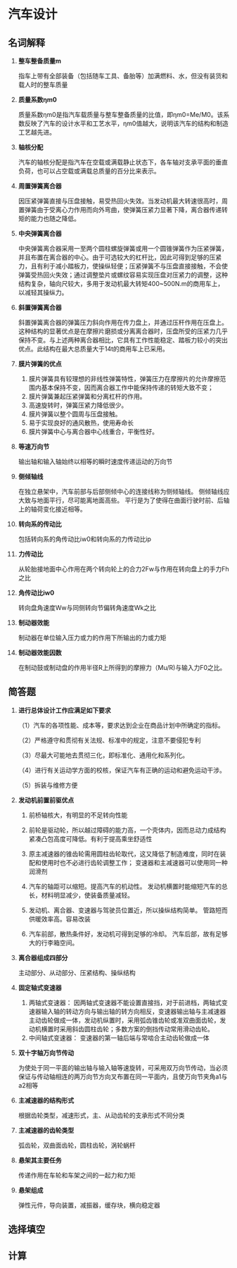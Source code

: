 # 汽车设计

## 名词解释

1. **整车整备质量m**

   指车上带有全部装备（包括随车工具、备胎等）加满燃料、水，但没有装货和载人时的整车质量

2. **质量系数ηm0**

   质量系数ηm0是指汽车载质量与整车整备质量的比值，即ηm0=Me/M0。该系数反映了汽车的设计水平和工艺水平，ηm0值越大，说明该汽车的结构和制造工艺越先进。

3. **轴核分配**

   汽车的轴核分配是指汽车在空载或满载静止状态下，各车轴对支承平面的垂直负荷，也可以占空载或满载总质量的百分比来表示。

4. **周置弹簧离合器**

   因压紧弹簧直接与压盘接触，易受热回火失效。当发动机最大转速很高时，周置弹簧由于受离心力作用而向外弯曲，使弹簧压紧力显著下降，离合器传递转矩的能力也随之降低。

5. **中央弹簧离合器**

   中央弹簧离合器采用一至两个圆柱螺旋弹簧或用一个圆锥弹簧作为压紧弹簧，并且布置在离合器的中心。由于可选较大的杠杆比，因此可得到足够的压紧力，且有利于减小踏板力，使操纵轻便；压紧弹簧不与压盘直接接触，不会使弹簧受热回火失效；通过调整垫片或螺纹容易实现压盘对压紧力的调整，这种结构复杂，轴向尺较大，多用于发动机最大转矩400~500N.m的商用车上，以减轻其操纵力。

6. **斜置弹簧离合器**

   斜置弹簧离合器的弹簧压力斜向作用在传力盘上，并通过压杆作用在压盘上。这种结构的显著优点是在摩擦片磨损或分离离合器时，压盘所受的压紧力几乎保持不变。与上述两种离合器相比，它具有工作性能稳定、踏板力较小的突出优点。此结构在最大总质量大于14t的商用车上已采用。

7. **膜片弹簧的优点**

   1. 膜片弹簧具有较理想的非线性弹簧特性，弹簧压力在摩擦片的允许摩擦范围内基本保持不变，因而离合器工作中能保持传递的转矩大致不变；
   2. 膜片弹簧兼起压紧弹簧和分离杠杆的作用。
   3. 高速旋转时，弹簧压紧力降低很少。
   4. 膜片弹簧以整个圆周与压盘接触。
   5. 易于实现良好的通风散热，使用寿命长
   6. 膜片弹簧中心与离合器中心线重合，平衡性好。

8. **等速万向节**

   输出轴和输入轴始终以相等的瞬时速度传递运动的万向节

9. **侧倾轴线**

   在独立悬架中，汽车前部与后部侧倾中心的连接线称为侧倾轴线。
   侧倾轴线应大致与地面平行，尽可能离地面高些。
   平行是为了使得在曲面行驶时前、后轴上的轴荷变化接近相等。

10. **转向系的传动比**

    包括转向系的角传动比iw0和转向系的力传动比ip

11. **力传动比**

    从轮胎接地面中心作用在两个转向轮上的合力2Fw与作用在转向盘上的手力Fh之比

12. **角传动比iw0** 

    转向盘角速度Ww与同侧转向节偏转角速度Wk之比

13. **制动器效能**

    制动器在单位输入压力或力的作用下所输出的力或力矩

14. **制动器效能因数**

    在制动鼓或制动盘的作用半径R上所得到的摩擦力（Mu/R)与输入力F0之比。

## 简答题

1. **进行总体设计工作应满足如下要求**

   （1）汽车的各项性能、成本等，要求达到企业在商品计划中所确定的指标。

   （2）严格遵守和贯彻有关法规、标准中的规定，注意不要侵犯专利

   （3）尽最大可能地去贯彻三化，即标准化、通用化和系列化。

   （4）进行有关运动学方面的校核，保证汽车有正确的运动和避免运动干涉。

   （5）拆装与维修方便

2. **发动机前置前驱优点**

   1. 前桥轴核大，有明显的不足转向性能 

   2.  前轮是驱动轮，所以越过障碍的能力高，一个壳体内，因而总动力成结构紧凑凸包高度可降低。有利于提高乘坐舒适性

   3.  原主减速器的锥齿轮需用圆柱齿轮取代，这又降低了制造难度，同时在装配和使用时也不必进行齿轮调整工作；
       变速器和主减速器可以使用同一种润滑剂

   4.  汽车的轴距可以缩短。提高汽车的机动性。
       发动机横置时能缩短汽车的总长，材料明显减少，使装备质量减轻。

   5.  发动机、离合器、变速器与驾驶员位置近，所以操纵结构简单。
       管路短而供暖效率高。容易改装

   6. 汽车前部，散热条件好，发动机可得到足够的冷却。
      汽车后部，故有足够大的行李箱空间。

   

3. **离合器组成四部分**

   主动部分、从动部分、压紧结构、操纵结构

4. **固定轴式变速器**

   1. 两轴式变速器：
      因两轴式变速器不能设置直接挡，对于前进档，两轴式变速器输入轴的转动方向与输出轴的转方向相反，变速器输出轴与主减速器主动齿轮做成一体，发动机纵置时，采用弧齿锥齿轮或准双曲面齿轮，发动机横置时采用斜齿圆柱齿轮；多数方案的倒挡传动常用滑动齿轮。
   2. 中间轴式变速器：
      变速器的第一轴后端与常啮合主动齿轮做成一体

5. **双十字轴万向节传动**

   为使处于同一平面的输出轴与输入轴等速旋转，可采用双万向节传动，当必须保证与传动轴相连的两万向节方向叉布置在同一平面内，且使万向节夹角a1与a2相等

6. **主减速器的结构形式**

   根据齿轮类型，减速形式，主、从动齿轮的支承形式不同分类

7. **主减速器的齿轮类型**

   弧齿轮，双曲面齿轮，圆柱齿轮，涡轮蜗杆

8. **悬架其主要任务**

   传递作用在车轮和车架之间的一起力和力矩

9. **悬架组成**

   弹性元件，导向装置，减振器，缓存块，横向稳定器

## 选择填空

## 计算

